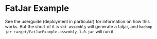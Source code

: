FatJar Example
==============

See the userguide (deployment in particular) for information on how this works. But the short of it is `sbt assembly` will generate a fatjar, and `hadoop jar target/FatJarExample-assembly-1.0.jar` will run it
